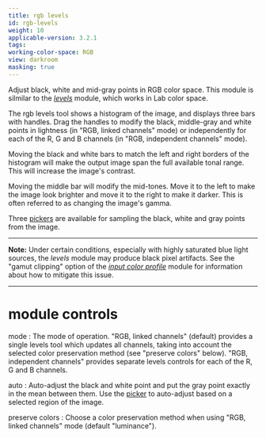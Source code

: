 ```yaml
---
title: rgb levels
id: rgb-levels
weight: 10
applicable-version: 3.2.1
tags: 
working-color-space: RGB
view: darkroom
masking: true
---
```


Adjust black, white and mid-gray points in RGB color space. This module is silmilar to the [_levels_](./levels.md) module, which works in Lab color space.

The rgb levels tool shows a histogram of the image, and displays three bars with handles. Drag the handles to modify the black, middle-gray and white points in lightness (in "RGB, linked channels" mode) or independently for each of the R, G and B channels (in "RGB, independent channels" mode).

Moving the black and white bars to match the left and right borders of the histogram will make the output image span the full available tonal range. This will increase the image's contrast. 

Moving the middle bar will modify the mid-tones. Move it to the left to make the image look brighter and move it to the right to make it darker. This is often referred to as changing the image's gamma.

Three [pickers](../../darkroom/processing-modules/module-controls.md#pickers) are available for sampling the black, white and gray points from the image. 

---

**Note:** Under certain conditions, especially with highly saturated blue light sources, the _levels_ module may produce black pixel artifacts. See the "gamut clipping" option of the [_input color profile_](./input-color-profile.md) module for information about how to mitigate this issue.

---

# module controls

mode
: The mode of operation. "RGB, linked channels" (default) provides a single levels tool which updates all channels, taking into account the selected color preservation method (see "preserve colors" below). "RGB, independent channels" provides separate levels controls for each of the R, G and B channels.

auto
: Auto-adjust the black and white point and put the gray point exactly in the mean between them. Use the [picker](../../darkroom/processing-modules/module-controls.md#pickers) to auto-adjust based on a selected region of the image.

preserve colors
: Choose a color preservation method when using "RGB, linked channels" mode (default "luminance").
